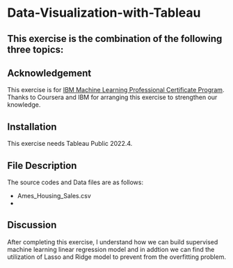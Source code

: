 # Data-Visualization-with-Tableau

This exercise is the combination of the following three topics:
- 
## Acknowledgement
This exercise is for [IBM Machine Learning Professional Certificate Program](https://www.coursera.org/professional-certificates/ibm-machine-learning?).
Thanks to Coursera and IBM for arranging this exercise to strengthen our knowledge. 
## Installation
This exercise needs Tableau Public 2022.4.

## File Description
The source codes and Data files are as follows:
- Ames_Housing_Sales.csv
- 
## Discussion
After completing this exercise, I understand how we can build supervised machine learning linear regression model and in addtion we can find the utilization of Lasso and Ridge model to prevent from the overfitting problem.
